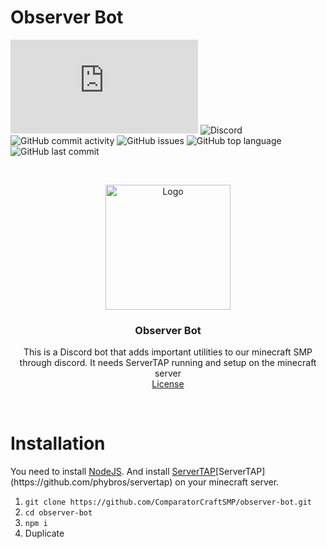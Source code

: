# Observer Bot
![DiscordJS Version](https://img.shields.io/node/v/discord.js?style=flat-square)
![Discord](https://img.shields.io/discord/761670547196739635?style=flat-square)
![GitHub commit activity](https://img.shields.io/github/commit-activity/w/ComparatorCraftSMP/observer-bot?style=flat-square)
![GitHub issues](https://img.shields.io/github/issues/ComparatorCraftSMP/observer-bot?style=flat-square)
![GitHub top language](https://img.shields.io/github/languages/top/ComparatorCraftSMP/observer-bot?style=flat-square)
![GitHub last commit](https://img.shields.io/github/last-commit/ComparatorCraftSMP/observer-bot?style=flat-square)

<br />
<p align="center">
  <a href="https://github.com/as-of-yet-unnamed/plugin">
    <img src="https://cdn.discordapp.com/avatars/805941240486428714/0a707de50318940dbe767db8c9178bb2.png?size=1024" alt="Logo" width="200" height="200">
  </a>

<h3 align="center">Observer Bot</h3>
  <p align="center">
    This is a Discord bot that adds important utilities to our minecraft SMP through discord. It needs ServerTAP running and setup on the minecraft server 
    <br />
    <a href="LICENSE">License</a>
  </p>
</p>
<br />

<h1> Installation</h1>
You need to install <a href="https://nodejs.org/en/">NodeJS</a>.
And install <a href="https://github.com/phybros/servertap">ServerTAP</a>[ServerTAP](https://github.com/phybros/servertap) on your minecraft server.

 1. `git clone https://github.com/ComparatorCraftSMP/observer-bot.git`
 2. `cd observer-bot`
 3. `npm i`
 4. Duplicate 
